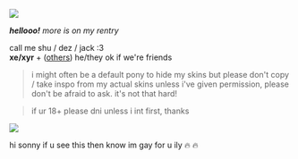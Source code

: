 ![](https://cdn.discordapp.com/attachments/729124835296280689/1068048287388672000/image.jpeg)

_**hellooo!**_ *more is on my rentry*

call me shu / dez / jack :3  
**xe/xyr** + ([others](https://en.pronouns.page/@gigolo)) he/they ok if we're friends

> i might often be a default pony to hide my skins but please don't copy / take inspo from my actual skins unless i've given permission, please don't be afraid to ask. it's not that hard!

> if ur 18+ please dni unless i int first, thanks

![](https://cdn.discordapp.com/attachments/729124835296280689/1068074827069542440/image.jpeg)

hi sonny if u see this then know im gay for u ily :fire: :fire:
